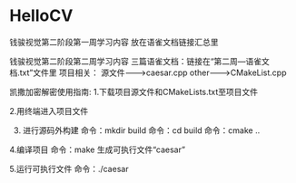 # HelloCV
钱骏视觉第二阶段第一周学习内容
放在语雀文档链接汇总里


钱骏视觉第二阶段第二周学习内容
三篇语雀文档：链接在“第二周—语雀文档.txt”文件里
项目相关：
源文件--->caesar.cpp
other--->CMakeList.cpp


凯撒加密解密使用指南:
1.下载项目源文件和CMakeLists.txt至项目文件

2.用终端进入项目文件

3. 进行源码外构建
命令：mkdir build
命令：cd build
命令：cmake ..

4.编译项目
命令：make
生成可执行文件“caesar”

5.运行可执行文件
命令：./caesar
